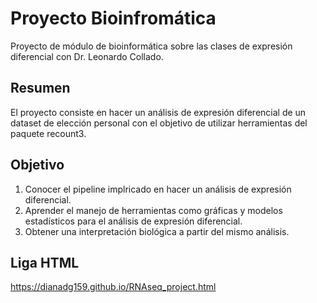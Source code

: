 # Proyecto Bioinfromática
Proyecto de módulo de bioinformática sobre las clases de expresión diferencial con Dr. Leonardo Collado.

## Resumen
El proyecto consiste en hacer un análisis de expresión diferencial de un dataset de elección personal con el objetivo de utilizar herramientas del paquete recount3.
## Objetivo
1. Conocer el pipeline implricado en hacer un análisis de expresión diferencial.
2. Aprender el manejo de herramientas como gráficas y modelos estadísticos para el análisis de expresión diferencial.
3. Obtener una interpretación biológica a partir del mismo análisis. 
## Liga HTML
https://dianadg159.github.io/RNAseq_project.html
